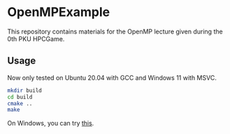 # OpenMPExample

This repository contains materials for the OpenMP lecture given during the 0th PKU HPCGame.

## Usage

Now only tested on Ubuntu 20.04 with GCC and Windows 11 with MSVC.

```bash
mkdir build
cd build
cmake ..
make
```

On Windows, you can try [this](https://blog.csdn.net/Nichlson/article/details/113763551).
